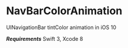 # NavBarColorAnimation
UINavigationBar tintColor animation in iOS 10

***Requirements***
Swift 3, Xcode 8
